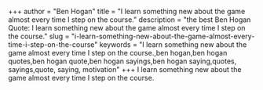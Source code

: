 +++
author = "Ben Hogan"
title = "I learn something new about the game almost every time I step on the course."
description = "the best Ben Hogan Quote: I learn something new about the game almost every time I step on the course."
slug = "i-learn-something-new-about-the-game-almost-every-time-i-step-on-the-course"
keywords = "I learn something new about the game almost every time I step on the course.,ben hogan,ben hogan quotes,ben hogan quote,ben hogan sayings,ben hogan saying,quotes, sayings,quote, saying, motivation"
+++
I learn something new about the game almost every time I step on the course.
